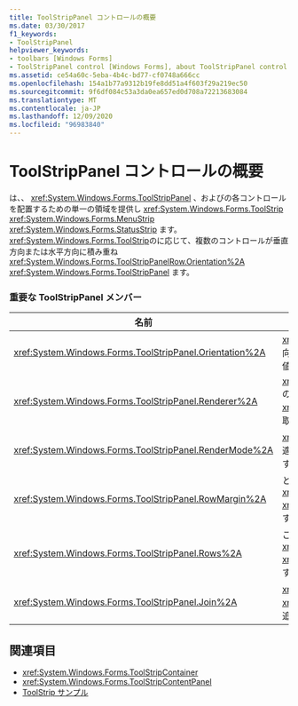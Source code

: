 ```yaml
---
title: ToolStripPanel コントロールの概要
ms.date: 03/30/2017
f1_keywords:
- ToolStripPanel
helpviewer_keywords:
- toolbars [Windows Forms]
- ToolStripPanel control [Windows Forms], about ToolStripPanel control
ms.assetid: ce54a60c-5eba-4b4c-bd77-cf0748a666cc
ms.openlocfilehash: 154a1b77a9312b19fe8dd51a4f603f29a219ec50
ms.sourcegitcommit: 9f6df084c53a3da0ea657ed0d708a72213683084
ms.translationtype: MT
ms.contentlocale: ja-JP
ms.lasthandoff: 12/09/2020
ms.locfileid: "96983840"
---
```

# <a name="toolstrippanel-control-overview"></a>ToolStripPanel コントロールの概要

は、、 <xref:System.Windows.Forms.ToolStripPanel> 、およびの各コントロールを配置するための単一の領域を提供し <xref:System.Windows.Forms.ToolStrip> <xref:System.Windows.Forms.MenuStrip> <xref:System.Windows.Forms.StatusStrip> ます。 <xref:System.Windows.Forms.ToolStrip>のに応じて、複数のコントロールが垂直方向または水平方向に積み重ね <xref:System.Windows.Forms.ToolStripPanelRow.Orientation%2A> <xref:System.Windows.Forms.ToolStripPanel> ます。  
  
### <a name="important-toolstrippanel-members"></a>重要な ToolStripPanel メンバー  
  
|名前|説明|  
|----------|-----------------|  
|<xref:System.Windows.Forms.ToolStripPanel.Orientation%2A>|<xref:System.Windows.Forms.ToolStripPanel> の向きが水平方向であるか垂直方向であるかを示す値を取得または設定します。|  
|<xref:System.Windows.Forms.ToolStripPanel.Renderer%2A>|<xref:System.Windows.Forms.ToolStripRenderer> の外観のカスタマイズに使用する <xref:System.Windows.Forms.ToolStripPanel> を取得または設定します。|  
|<xref:System.Windows.Forms.ToolStripPanel.RenderMode%2A>|<xref:System.Windows.Forms.ToolStripPanel> に適用される描画スタイルを取得または設定します。|  
|<xref:System.Windows.Forms.ToolStripPanel.RowMargin%2A>|との間隔をピクセル単位で取得または設定し <xref:System.Windows.Forms.ToolStripPanelRow> <xref:System.Windows.Forms.ToolStripPanel> ます。|  
|<xref:System.Windows.Forms.ToolStripPanel.Rows%2A>|こののを取得し <xref:System.Windows.Forms.ToolStripPanelRow> <xref:System.Windows.Forms.ToolStripPanel> ます。|  
|<xref:System.Windows.Forms.ToolStripPanel.Join%2A>|<xref:System.Windows.Forms.ToolStrip> を <xref:System.Windows.Forms.ToolStripPanel> に追加します。|  
  
## <a name="see-also"></a>関連項目

- <xref:System.Windows.Forms.ToolStripContainer>
- <xref:System.Windows.Forms.ToolStripContentPanel>
- [ToolStrip サンプル](/previous-versions/visualstudio/visual-studio-2008/ms181005(v=vs.90))
